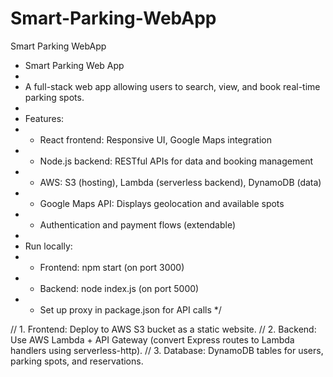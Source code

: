 # Smart-Parking-WebApp
Smart Parking WebApp
 * Smart Parking Web App
 *
 * A full-stack web app allowing users to search, view, and book real-time parking spots.
 *
 * Features:
 * - React frontend: Responsive UI, Google Maps integration
 * - Node.js backend: RESTful APIs for data and booking management
 * - AWS: S3 (hosting), Lambda (serverless backend), DynamoDB (data)
 * - Google Maps API: Displays geolocation and available spots
 * - Authentication and payment flows (extendable)
 *
 * Run locally:
 * - Frontend: npm start (on port 3000)
 * - Backend: node index.js (on port 5000)
 * - Set up proxy in package.json for API calls
 */

 // 1. Frontend: Deploy to AWS S3 bucket as a static website.
// 2. Backend: Use AWS Lambda + API Gateway (convert Express routes to Lambda handlers using serverless-http).
// 3. Database: DynamoDB tables for users, parking spots, and reservations.

